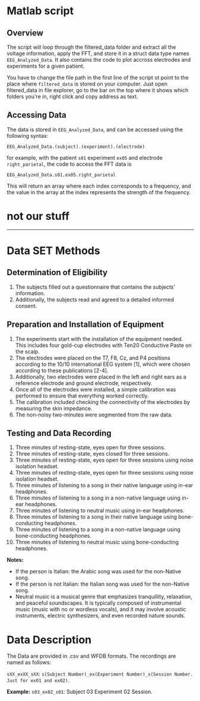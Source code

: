 # Matlab script

## Overview
The script will loop through the filtered_data folder and extract all the voltage information, apply the FFT, and store it in a struct data type names `EEG_Analyzed_Data`. It also contains the code to plot accross electrodes and experiments for a given patient.

You have to change the file path in the first line of the script ot point to the place where `filtered_data` is stored on your computer. Just open filtered_data in file explorer, go to the bar on the top where it shows which folders you're in, right click and copy address as text.

## Accessing Data
The data is stored in `EEG_Analyzed_Data`, and can be accessed using the following syntax: 
```
EEG_Analyzed_Data.(subject).(experiment).(electrode)
```
for example, with the patient `s01` experiment `ex05` and electrode `right_parietal`, the code to access the FFT data is 
```
EEG_Analyzed_Data.s01.ex05.right_parietal
```
This will return an array where each index corresponds to a frequency, and the value in the array at the index represents the strength of the frequency. 

# not our stuff
-----------------------------------------------------------


# Data SET Methods 
## Determination of Eligibility

1. The subjects filled out a questionnaire that contains the subjects’ information.
2. Additionally, the subjects read and agreed to a detailed informed consent.

## Preparation and Installation of Equipment

1. The experiments start with the installation of the equipment needed. This includes four gold-cup electrodes with Ten20 Conductive Paste on the scalp.
2. The electrodes were placed on the T7, F8, Cz, and P4 positions according to the 10/10 international EEG system [1], which were chosen according to these publications [2-4].
3. Additionally, two electrodes were placed in the left and right ears as a reference electrode and ground electrode, respectively.
4. Once all of the electrodes were installed, a simple calibration was performed to ensure that everything worked correctly.
5. The calibration included checking the connectivity of the electrodes by measuring the skin impedance.
6. The non-noisy two-minutes were segmented from the raw data.

## Testing and Data Recording


1. Three minutes of resting-state, eyes open for three sessions.
2. Three minutes of resting-state, eyes closed for three sessions.
3. Three minutes of resting-state, eyes open for three sessions using noise isolation headset.
4. Three minutes of resting-state, eyes open for three sessions using noise isolation headset.
5. Three minutes of listening to a song in their native language using in-ear headphones.
6. Three minutes of listening to a song in a non-native language using in-ear headphones.
7. Three minutes of listening to neutral music using in-ear headphones.
8. Three minutes of listening to a song in their native language using bone-conducting headphones.
9. Three minutes of listening to a song in a non-native language using bone-conducting headphones.
10. Three minutes of listening to neutral music using bone-conducting headphones.

**Notes:**
- If the person is Italian: the Arabic song was used for the non-Native song.
- If the person is not Italian: the Italian song was used for the non-Native song.
- Neutral music is a musical genre that emphasizes tranquillity, relaxation, and peaceful soundscapes. It is typically composed of instrumental music (music with no or wordless vocals), and it may involve acoustic instruments, electric synthesizers, and even recorded nature sounds.

# Data Description

The Data are provided in .csv and WFDB formats. The recordings are named as follows:

`sXX_exXX_sXX`: `s(Subject Number)_ex(Experiment Number)_s(Session Number. Just for ex01 and ex02)`.

**Example:** `s03_ex02_s01`: Subject 03 Experiment 02 Session.
